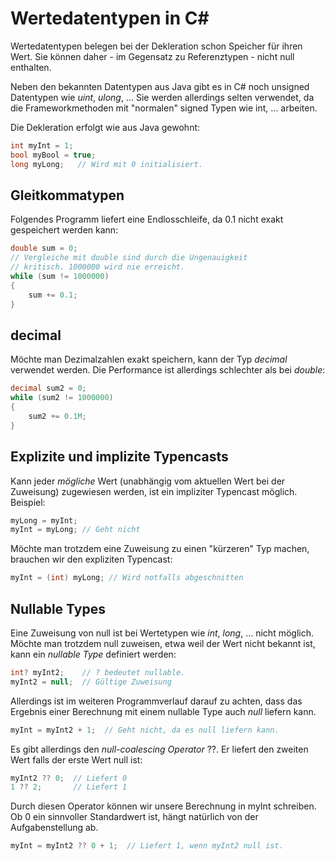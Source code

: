 # Wertedatentypen in C#

Wertedatentypen belegen bei der Dekleration schon Speicher für ihren Wert. Sie
können daher - im Gegensatz zu Referenztypen - nicht null enthalten.

Neben den bekannten Datentypen aus Java gibt es in C# noch unsigned Datentypen
wie *uint*, *ulong*, ... Sie werden allerdings selten verwendet, da die Frameworkmethoden mit "normalen" 
signed Typen wie int, ... arbeiten.

Die Dekleration erfolgt wie aus Java gewohnt:
```c#
int myInt = 1;
bool myBool = true;
long myLong;   // Wird mit 0 initialisiert.
```

## Gleitkommatypen
Folgendes Programm liefert eine Endlosschleife, da 0.1 nicht exakt gespeichert werden
kann:
```c#
double sum = 0;
// Vergleiche mit double sind durch die Ungenauigkeit
// kritisch. 1000000 wird nie erreicht.
while (sum != 1000000)
{
    sum += 0.1;
}
```

## decimal
Möchte man Dezimalzahlen exakt speichern, kann der Typ *decimal* verwendet werden.
Die Performance ist allerdings schlechter als bei *double*:
```c#
decimal sum2 = 0;
while (sum2 != 1000000)
{
    sum2 += 0.1M;
}
```

## Explizite und implizite Typencasts
Kann jeder *mögliche* Wert (unabhängig vom aktuellen Wert bei der Zuweisung) zugewiesen werden, ist 
ein impliziter Typencast möglich.
Beispiel:
```c#
myLong = myInt;
myInt = myLong; // Geht nicht
```

Möchte man trotzdem eine Zuweisung zu einen "kürzeren" Typ machen, brauchen wir den
expliziten Typencast:
```c#
myInt = (int) myLong; // Wird notfalls abgeschnitten
```

## Nullable Types
Eine Zuweisung von null ist bei Wertetypen wie *int*, *long*, ... nicht möglich. Möchte man
trotzdem null zuweisen, etwa weil der Wert nicht bekannt ist, kann ein *nullable Type* definiert
werden:
```c#
int? myInt2;    // ? bedeutet nullable.
myInt2 = null;  // Gültige Zuweisung
```

Allerdings ist im weiteren Programmverlauf darauf zu achten, dass das Ergebnis einer Berechnung
mit einem nullable Type auch *null* liefern kann.
```c#
myInt = myInt2 + 1;  // Geht nicht, da es null liefern kann.
```

Es gibt allerdings den *null-coalescing Operator* ??. Er liefert den zweiten Wert falls
der erste Wert null ist:
```c#
myInt2 ?? 0;  // Liefert 0
1 ?? 2;       // Liefert 1
```

Durch diesen Operator können wir unsere Berechnung in myInt schreiben. Ob 0 ein sinnvoller Standardwert
ist, hängt natürlich von der Aufgabenstellung ab.
```c#
myInt = myInt2 ?? 0 + 1;  // Liefert 1, wenn myInt2 null ist.
```
